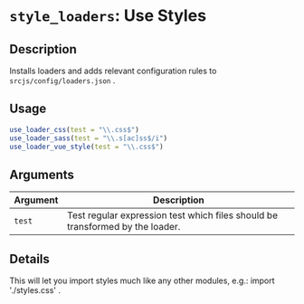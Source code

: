# `style_loaders`: Use Styles

## Description


 Installs loaders and adds relevant configuration rules to `srcjs/config/loaders.json` .


## Usage

```r
use_loader_css(test = "\\.css$")
use_loader_sass(test = "\\.s[ac]ss$/i")
use_loader_vue_style(test = "\\.css$")
```


## Arguments

Argument      |Description
------------- |----------------
```test```     |     Test regular expression test which files should be transformed by the loader.

## Details


 This will let you import styles much like any other modules, e.g.: import './styles.css' .


